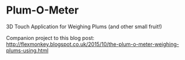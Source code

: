 # Plum-O-Meter
3D Touch Application for Weighing Plums (and other small fruit!)

Companion project to this blog post: http://flexmonkey.blogspot.co.uk/2015/10/the-plum-o-meter-weighing-plums-using.html
